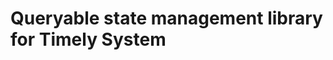 Queryable state management library for Timely System
====================================================
